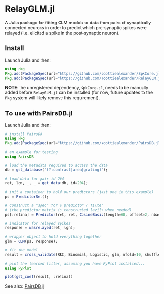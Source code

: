 # RelayGLM.jl

A Julia package for fitting GLM models to data from pairs of synaptically connected neurons in order to predict which pre-synaptic spikes were relayed (i.e. elicited a spike in the post-synaptic neuron).

## Install

Launch Julia and then:

```julia
using Pkg
Pkg.add(PackageSpec(url="https://github.com/scottiealexander/SpkCore.jl.git"))
Pkg.add(PackageSpec(url="https://github.com/scottiealexander/RelayGLM.jl.git"))
```

**NOTE**: the unregistered dependency, `SpkCore.jl`, needs to be manually added before `RelayGLM.jl` can be installed (for now, future updates to the `Pkg` system will likely remove this requirement).

## To use with PairsDB.jl

Launch Julia and then:

```julia
# install PairsDB
using Pkg
Pkg.add(PackageSpec(url="https://github.com/scottiealexander/PairsDB.jl.git"))

# an example for testing
using PairsDB

# load the metadata required to access the data
db = get_database("(?:contrast|area|grating)");

# load data for pair id 204
ret, lgn, _, _ = get_data(db, id=204);

# init a container to hold our predictors (just one in this example)
ps = PredictorSet();

# construct a "spec" for a predictor / filter
# (the predictor matrix is constructed lazily when needed)
ps[:retina] = Predictor(ret, ret, CosineBasis(length=60, offset=2, nbasis=8, b=10, ortho=false, bin_size=0.001));

# indicator for relayed spikes
response = wasrelayed(ret, lgn);

# wrapper object to hold everything together
glm = GLM(ps, response);

# fit the model
result = cross_validate(RRI, Binomial, Logistic, glm, nfold=10, shuffle_design=true);

# plot the learned filter, assuming you have PyPlot installed...
using PyPlot

plot(get_coef(result, :retina))

```

See also: [PairsDB.jl](https://github.com/scottiealexander/PairsDB.jl.git)
